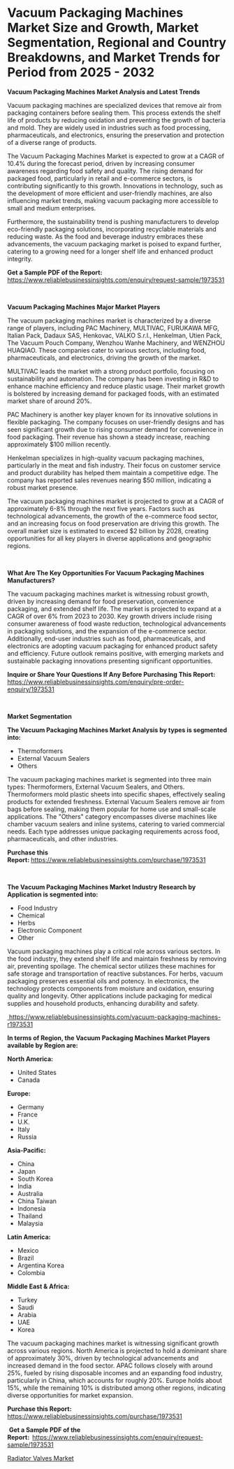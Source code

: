 <p><h1>Vacuum Packaging Machines Market Size and Growth, Market Segmentation, Regional and Country Breakdowns, and Market Trends for Period from 2025 -  2032</h1></p><p><strong>Vacuum Packaging Machines Market Analysis and Latest Trends</strong></p>
<p><p>Vacuum packaging machines are specialized devices that remove air from packaging containers before sealing them. This process extends the shelf life of products by reducing oxidation and preventing the growth of bacteria and mold. They are widely used in industries such as food processing, pharmaceuticals, and electronics, ensuring the preservation and protection of a diverse range of products.</p><p>The Vacuum Packaging Machines Market is expected to grow at a CAGR of 10.4% during the forecast period, driven by increasing consumer awareness regarding food safety and quality. The rising demand for packaged food, particularly in retail and e-commerce sectors, is contributing significantly to this growth. Innovations in technology, such as the development of more efficient and user-friendly machines, are also influencing market trends, making vacuum packaging more accessible to small and medium enterprises.</p><p>Furthermore, the sustainability trend is pushing manufacturers to develop eco-friendly packaging solutions, incorporating recyclable materials and reducing waste. As the food and beverage industry embraces these advancements, the vacuum packaging market is poised to expand further, catering to a growing need for a longer shelf life and enhanced product integrity.</p></p>
<p><strong>Get a Sample PDF of the Report:&nbsp;</strong> <a href="https://www.reliablebusinessinsights.com/enquiry/request-sample/1973531?utm_campaign=2132&utm_medium=2&utm_source=Github&utm_content=ia&utm_term=23022025&utm_id=vacuum-packaging-machines">https://www.reliablebusinessinsights.com/enquiry/request-sample/1973531</a></p>
<p>&nbsp;</p>
<p><strong>Vacuum Packaging Machines Major Market Players</strong></p>
<p><p>The vacuum packaging machines market is characterized by a diverse range of players, including PAC Machinery, MULTIVAC, FURUKAWA MFG, Italian Pack, Dadaux SAS, Henkovac, VALKO S.r.l., Henkelman, Utien Pack, The Vacuum Pouch Company, Wenzhou Wanhe Machinery, and WENZHOU HUAQIAO. These companies cater to various sectors, including food, pharmaceuticals, and electronics, driving the growth of the market.</p><p>MULTIVAC leads the market with a strong product portfolio, focusing on sustainability and automation. The company has been investing in R&D to enhance machine efficiency and reduce plastic usage. Their market growth is bolstered by increasing demand for packaged foods, with an estimated market share of around 20%.</p><p>PAC Machinery is another key player known for its innovative solutions in flexible packaging. The company focuses on user-friendly designs and has seen significant growth due to rising consumer demand for convenience in food packaging. Their revenue has shown a steady increase, reaching approximately $100 million recently.</p><p>Henkelman specializes in high-quality vacuum packaging machines, particularly in the meat and fish industry. Their focus on customer service and product durability has helped them maintain a competitive edge. The company has reported sales revenues nearing $50 million, indicating a robust market presence.</p><p>The vacuum packaging machines market is projected to grow at a CAGR of approximately 6-8% through the next five years. Factors such as technological advancements, the growth of the e-commerce food sector, and an increasing focus on food preservation are driving this growth. The overall market size is estimated to exceed $2 billion by 2028, creating opportunities for all key players in diverse applications and geographic regions.</p></p>
<p>&nbsp;</p>
<p><strong>What Are The Key Opportunities For Vacuum Packaging Machines Manufacturers?</strong></p>
<p><p>The vacuum packaging machines market is witnessing robust growth, driven by increasing demand for food preservation, convenience packaging, and extended shelf life. The market is projected to expand at a CAGR of over 6% from 2023 to 2030. Key growth drivers include rising consumer awareness of food waste reduction, technological advancements in packaging solutions, and the expansion of the e-commerce sector. Additionally, end-user industries such as food, pharmaceuticals, and electronics are adopting vacuum packaging for enhanced product safety and efficiency. Future outlook remains positive, with emerging markets and sustainable packaging innovations presenting significant opportunities.</p></p>
<p><strong>Inquire or Share Your Questions If Any Before Purchasing This Report:</strong> <a href="https://www.reliablebusinessinsights.com/enquiry/pre-order-enquiry/1973531?utm_campaign=2132&utm_medium=2&utm_source=Github&utm_content=ia&utm_term=23022025&utm_id=vacuum-packaging-machines">https://www.reliablebusinessinsights.com/enquiry/pre-order-enquiry/1973531</a></p>
<p>&nbsp;</p>
<p><strong>Market Segmentation</strong></p>
<p><strong>The Vacuum Packaging Machines Market Analysis by types is segmented into:</strong></p>
<p><ul><li>Thermoformers</li><li>External Vacuum Sealers</li><li>Others</li></ul></p>
<p><p>The vacuum packaging machines market is segmented into three main types: Thermoformers, External Vacuum Sealers, and Others. Thermoformers mold plastic sheets into specific shapes, effectively sealing products for extended freshness. External Vacuum Sealers remove air from bags before sealing, making them popular for home use and small-scale applications. The "Others" category encompasses diverse machines like chamber vacuum sealers and inline systems, catering to varied commercial needs. Each type addresses unique packaging requirements across food, pharmaceuticals, and other industries.</p></p>
<p><strong>Purchase this Report:&nbsp;</strong><a href="https://www.reliablebusinessinsights.com/purchase/1973531?utm_campaign=2132&utm_medium=2&utm_source=Github&utm_content=ia&utm_term=23022025&utm_id=vacuum-packaging-machines">https://www.reliablebusinessinsights.com/purchase/1973531</a></p>
<p>&nbsp;</p>
<p><strong>The Vacuum Packaging Machines Market Industry Research by Application is segmented into:</strong></p>
<p><ul><li>Food Industry</li><li>Chemical</li><li>Herbs</li><li>Electronic Component</li><li>Other</li></ul></p>
<p><p>Vacuum packaging machines play a critical role across various sectors. In the food industry, they extend shelf life and maintain freshness by removing air, preventing spoilage. The chemical sector utilizes these machines for safe storage and transportation of reactive substances. For herbs, vacuum packaging preserves essential oils and potency. In electronics, the technology protects components from moisture and oxidation, ensuring quality and longevity. Other applications include packaging for medical supplies and household products, enhancing durability and safety.</p></p>
<p><a href="https://www.reliablebusinessinsights.com/vacuum-packaging-machines-r1973531?utm_campaign=2132&utm_medium=2&utm_source=Github&utm_content=ia&utm_term=23022025&utm_id=vacuum-packaging-machines">&nbsp;https://www.reliablebusinessinsights.com/vacuum-packaging-machines-r1973531</a></p>
<p><strong>In terms of Region, the Vacuum Packaging Machines Market Players available by Region are:</strong></p>
<p>
    <p> <strong> North America: </strong>
        <ul>
            <li>United States</li>
            <li>Canada</li>
        </ul>
        </p> 
    <p> <strong> Europe: </strong>
        <ul>
            <li>Germany</li>
            <li>France</li>
            <li>U.K.</li>
            <li>Italy</li>
            <li>Russia</li>
        </ul>
        </p> 
    <p> <strong> Asia-Pacific: </strong>
        <ul>
            <li>China</li>
            <li>Japan</li>
            <li>South Korea</li>
            <li>India</li>
            <li>Australia</li>
            <li>China Taiwan</li>
            <li>Indonesia</li>
            <li>Thailand</li>
            <li>Malaysia</li>
        </ul>
        </p> 
    <p> <strong> Latin America: </strong>
        <ul>
            <li>Mexico</li>
            <li>Brazil</li>
            <li>Argentina Korea</li>
            <li>Colombia</li>
        </ul>
        </p> 
    <p> <strong> Middle East & Africa: </strong>
        <ul>
            <li>Turkey</li>
            <li>Saudi</li>
            <li>Arabia</li>
            <li>UAE</li>
            <li>Korea</li>
        </ul>
    </p>
    </p>
<p><p>The vacuum packaging machines market is witnessing significant growth across various regions. North America is projected to hold a dominant share of approximately 30%, driven by technological advancements and increased demand in the food sector. APAC follows closely with around 25%, fueled by rising disposable incomes and an expanding food industry, particularly in China, which accounts for roughly 20%. Europe holds about 15%, while the remaining 10% is distributed among other regions, indicating diverse opportunities for market expansion.</p></p>
<p><strong>Purchase this Report: </strong><a href="https://www.reliablebusinessinsights.com/purchase/1973531?utm_campaign=2132&utm_medium=2&utm_source=Github&utm_content=ia&utm_term=23022025&utm_id=vacuum-packaging-machines">https://www.reliablebusinessinsights.com/purchase/1973531</a></p>
<p>&nbsp;<strong>Get a Sample PDF of the Report:&nbsp;&nbsp;</strong><a href="https://www.reliablebusinessinsights.com/enquiry/request-sample/1973531?utm_campaign=2132&utm_medium=2&utm_source=Github&utm_content=ia&utm_term=23022025&utm_id=vacuum-packaging-machines">https://www.reliablebusinessinsights.com/enquiry/request-sample/1973531</a></p>
<p><strong></strong></p>
<p><p><a href="https://github.com/shondapmbau/Market-Research-Report-List-1/blob/main/radiator-valves-market.md?utm_campaign=2132&utm_medium=2&utm_source=Github&utm_content=ia&utm_term=23022025&utm_id=vacuum-packaging-machines">Radiator Valves Market</a></p></p>